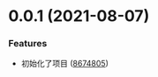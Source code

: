 
# 0.0.1 (2021-08-07)

### Features

- 初始化了项目 ([8674805](https://github.com/YangQuan666/yangquan666.github.io/commit/8674805d63980b2e75169aaaf7cb9c7f1c7891da))